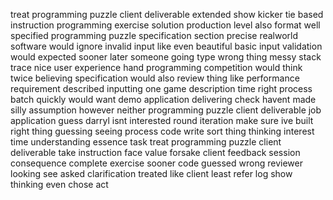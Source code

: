 treat programming puzzle client deliverable extended show kicker tie based instruction programming exercise solution production level also format well specified programming puzzle specification section precise realworld software would ignore invalid input like even beautiful basic input validation would expected sooner later someone going type wrong thing messy stack trace nice user experience hand programming competition would think twice believing specification would also review thing like performance requirement described inputting one game description time right process batch quickly would want demo application delivering check havent made silly assumption however neither programming puzzle client deliverable job application guess darryl isnt interested round iteration make sure ive built right thing guessing seeing process code write sort thing thinking interest time understanding essence task treat programming puzzle client deliverable take instruction face value forsake client feedback session consequence complete exercise sooner code guessed wrong reviewer looking see asked clarification treated like client least refer log show thinking even chose act